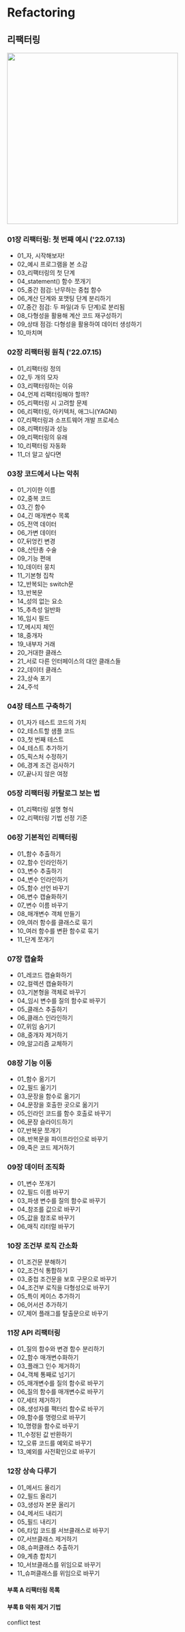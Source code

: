 # Refactoring

## 리팩터링

<img src="https://user-images.githubusercontent.com/81678439/179150529-e9d51c1a-39a9-480a-b382-47a1e3a76514.jpeg" width="400"/>

### 01장 리팩터링: 첫 번째 예시 ('22.07.13)

- 01_자, 시작해보자!
- 02_예시 프로그램을 본 소감
- 03_리팩터링의 첫 단계
- 04_statement() 함수 쪼개기
- 05_중간 점검: 난무하는 중첩 함수
- 06_계산 단계와 포맷팅 단계 분리하기
- 07_중간 점검: 두 파일(과 두 단계)로 분리됨
- 08_다형성을 활용해 계산 코드 재구성하기
- 09_상태 점검: 다형성을 활용하여 데이터 생성하기
- 10_마치며

### 02장 리팩터링 원칙 ('22.07.15)

- 01_리팩터링 정의
- 02_두 개의 모자
- 03_리팩터링하는 이유
- 04_언제 리팩터링해야 할까?
- 05_리팩터링 시 고려할 문제
- 06_리팩터링, 아키텍처, 애그니(YAGNI)
- 07_리팩터링과 소프트웨어 개발 프로세스
- 08_리팩터링과 성능
- 09_리팩터링의 유래
- 10_리팩터링 자동화
- 11_더 알고 싶다면

### 03장 코드에서 나는 악취

- 01_기이한 이름
- 02_중복 코드
- 03_긴 함수
- 04_긴 매개변수 목록
- 05_전역 데이터
- 06_가변 데이터
- 07_뒤엉킨 변경
- 08_산탄총 수술
- 09_기능 편애
- 10_데이터 뭉치
- 11_기본형 집착
- 12_반복되는 switch문
- 13_반복문
- 14_성의 없는 요소
- 15_추측성 일반화
- 16_임시 필드
- 17_메시지 체인
- 18_중개자
- 19_내부자 거래
- 20_거대한 클래스
- 21_서로 다른 인터페이스의 대안 클래스들
- 22_데이터 클래스
- 23_상속 포기
- 24_주석

### 04장 테스트 구축하기

- 01_자가 테스트 코드의 가치
- 02_테스트할 샘플 코드
- 03_첫 번째 테스트
- 04_테스트 추가하기
- 05_픽스처 수정하기
- 06_경계 조건 검사하기
- 07_끝나지 않은 여정

### 05장 리팩터링 카탈로그 보는 법

- 01_리팩터링 설명 형식
- 02_리팩터링 기법 선정 기준

### 06장 기본적인 리팩터링

- 01_함수 추출하기
- 02_함수 인라인하기
- 03_변수 추출하기
- 04_변수 인라인하기
- 05_함수 선언 바꾸기
- 06_변수 캡슐화하기
- 07_변수 이름 바꾸기
- 08_매개변수 객체 만들기
- 09_여러 함수를 클래스로 묶기
- 10_여러 함수를 변환 함수로 묶기
- 11_단계 쪼개기

### 07장 캡슐화

- 01_레코드 캡슐화하기
- 02_컬렉션 캡슐화하기
- 03_기본형을 객체로 바꾸기
- 04_임시 변수를 질의 함수로 바꾸기
- 05_클래스 추출하기
- 06_클래스 인라인하기
- 07_위임 숨기기
- 08_중개자 제거하기
- 09_알고리즘 교체하기

### 08장 기능 이동

- 01_함수 옮기기
- 02_필드 옮기기
- 03_문장을 함수로 옮기기
- 04_문장을 호출한 곳으로 옮기기
- 05_인라인 코드를 함수 호출로 바꾸기
- 06_문장 슬라이드하기
- 07_반복문 쪼개기
- 08_반복문을 파이프라인으로 바꾸기
- 09_죽은 코드 제거하기

### 09장 데이터 조직화

- 01_변수 쪼개기
- 02_필드 이름 바꾸기
- 03_파생 변수를 질의 함수로 바꾸기
- 04_참조를 값으로 바꾸기
- 05_값을 참조로 바꾸기
- 06_매직 리터럴 바꾸기

### 10장 조건부 로직 간소화

- 01_조건문 분해하기
- 02_조건식 통합하기
- 03_중첩 조건문을 보호 구문으로 바꾸기
- 04_조건부 로직을 다형성으로 바꾸기
- 05_특이 케이스 추가하기
- 06_어서션 추가하기
- 07_제어 플래그를 탈출문으로 바꾸기

### 11장 API 리팩터링

- 01_질의 함수와 변경 함수 분리하기
- 02_함수 매개변수화하기
- 03_플래그 인수 제거하기
- 04_객체 통째로 넘기기
- 05_매개변수를 질의 함수로 바꾸기
- 06_질의 함수를 매개변수로 바꾸기
- 07_세터 제거하기
- 08_생성자를 팩터리 함수로 바꾸기
- 09_함수를 명령으로 바꾸기
- 10_명령을 함수로 바꾸기
- 11_수정된 값 반환하기
- 12_오류 코드를 예외로 바꾸기
- 13_예외를 사전확인으로 바꾸기

### 12장 상속 다루기

- 01_메서드 올리기
- 02_필드 올리기
- 03_생성자 본문 올리기
- 04_메서드 내리기
- 05_필드 내리기
- 06_타입 코드를 서브클래스로 바꾸기
- 07_서브클래스 제거하기
- 08_슈퍼클래스 추출하기
- 09_계층 합치기
- 10_서브클래스를 위임으로 바꾸기
- 11_슈퍼클래스를 위임으로 바꾸기

#### 부록 A 리팩터링 목록

#### 부록 B 악취 제거 기법
conflict test
